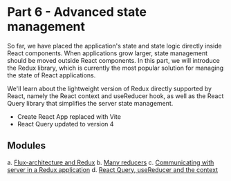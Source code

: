 # Part 6 - Advanced state management

So far, we have placed the application's state and state logic directly inside React components. When applications grow larger, state management should be moved outside React components. In this part, we will introduce the Redux library, which is currently the most popular solution for managing the state of React applications.

We'll learn about the lightweight version of Redux directly supported by React, namely the React context and useReducer hook, as well as the React Query library that simplifies the server state management.

- Create React App replaced with Vite
- React Query updated to version 4

## Modules

a. [Flux-architecture and Redux](https://fullstackopen.com/en/part6/flux_architecture_and_redux)
b. [Many reducers](https://fullstackopen.com/en/part6/many_reducers)
c. [Communicating with server in a Redux application](https://fullstackopen.com/en/part6/communicating_with_server_in_a_redux_application)
d. [React Query, useReducer and the context](https://fullstackopen.com/en/part6/react_query_use_reducer_and_the_context)
